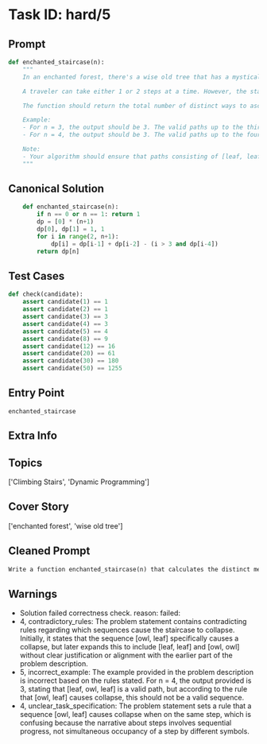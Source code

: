 # Task ID: hard/5

## Prompt

```python
def enchanted_staircase(n):
    """
    In an enchanted forest, there's a wise old tree that has a mystical staircase which can have n steps (n being any integer from 1 up to and including 50). Each of the steps might contain certain ancient symbols carved onto it. Each symbol manifests based on the step path taken: either 'leaf' if one step is taken or 'owl' if two steps are taken. To ascend the staircase and gain the wisdom of the wise old tree, one must follow specific rules based on these symbols. 

    A traveler can take either 1 or 2 steps at a time. However, the staircase has a magical memory that tracks the last two symbols for each individual step. If anywhere on the staircase the sequence [owl, leaf] appears consecutively on the same step, the staircase collapses, and the journey ends.

    The function should return the total number of distinct ways to ascend the staircase such that it doesn't collapse. As input, you're given the integer n, representing the total number of steps in the staircase.

    Example:
    - For n = 3, the output should be 3. The valid paths up to the third step are: [leaf, leaf, leaf], [leaf, owl], [owl, leaf]
    - For n = 4, the output should be 3. The valid paths up to the fourth step are: [leaf, leaf, leaf, leaf], [leaf, leaf, owl], [leaf, owl, leaf].

    Note:
    - Your algorithm should ensure that paths consisting of [leaf, leaf] or [owl, owl] should be avoided as they can also cause a collapse according to more stringent conditions defined.
    """

```

## Canonical Solution

```python
    def enchanted_staircase(n):
        if n == 0 or n == 1: return 1
        dp = [0] * (n+1)
        dp[0], dp[1] = 1, 1
        for i in range(2, n+1):
            dp[i] = dp[i-1] + dp[i-2] - (i > 3 and dp[i-4])
        return dp[n]
```

## Test Cases

```python
def check(candidate):
    assert candidate(1) == 1
    assert candidate(2) == 1
    assert candidate(3) == 3
    assert candidate(4) == 3
    assert candidate(5) == 4
    assert candidate(8) == 9
    assert candidate(12) == 16
    assert candidate(20) == 61
    assert candidate(30) == 180
    assert candidate(50) == 1255
```

## Entry Point

`enchanted_staircase`

## Extra Info

## Topics

['Climbing Stairs', 'Dynamic Programming']

## Cover Story

['enchanted forest', 'wise old tree']

## Cleaned Prompt

```python
Write a function enchanted_staircase(n) that calculates the distinct methods to climb a staircase of n steps without causing it to collapse, considering symbolic generation based on steps taken and sequences that lead to collapsing. Each step generates a 'leaf' if moved by one step or an 'owl' if moved by two steps.
```

## Warnings

- Solution failed correctness check. reason: failed: 
- 4, contradictory_rules: The problem statement contains contradicting rules regarding which sequences cause the staircase to collapse. Initially, it states that the sequence [owl, leaf] specifically causes a collapse, but later expands this to include [leaf, leaf] and [owl, owl] without clear justification or alignment with the earlier part of the problem description.
- 5, incorrect_example: The example provided in the problem description is incorrect based on the rules stated. For n = 4, the output provided is 3, stating that [leaf, owl, leaf] is a valid path, but according to the rule that [owl, leaf] causes collapse, this should not be a valid sequence.
- 4, unclear_task_specification: The problem statement sets a rule that a sequence [owl, leaf] causes collapse when on the same step, which is confusing because the narrative about steps involves sequential progress, not simultaneous occupancy of a step by different symbols.

